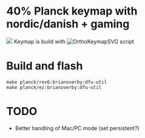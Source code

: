 # 40% Planck keymap with nordic/danish + gaming
![](http://brianoverby.dk/kb/keymap_planck.png)
Keymap is build with ![OrthoKeymapSVG script](https://github.com/brianoverby/OrthoKeymapSVG)

# Build and flash
    make planck/rev6:brianoverby:dfu-util
    make planck/ez:brianoverby:dfu-util

# TODO
- Better handling of Mac/PC mode (set persistent?)
